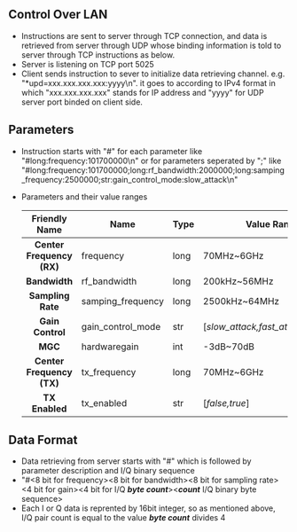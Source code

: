 ## Control Over LAN

- Instructions are sent to server through TCP connection, and data is retrieved from server through UDP whose binding information is told to server through TCP instructions as below. 
- Server is listening on TCP port 5025
- Client sends instruction to sever to initialize data retrieving channel. e.g. "*upd=xxx.xxx.xxx.xxx:yyyy\n". it goes to according to IPv4 format in which "xxx.xxx.xxx.xxx"  stands for IP address and "yyyy"  for UDP server port binded on client side.

## Parameters

- Instruction starts with "#" for each parameter like "#long:frequency:101700000\n" or for parameters seperated by ";" like "#long:frequency:101700000;long:rf_bandwidth:2000000;long:samping_frequency:2500000;str:gain_control_mode:slow_attack\n"
- Parameters and their value ranges

    Friendly Name|Name|Type|Value Range
    :--:|--|--|--
    __Center Frequency (RX)__|frequency|long|70MHz~6GHz
    __Bandwidth__|rf_bandwidth|long|200kHz~56MHz
    __Sampling Rate__|samping_frequency|long|2500kHz~64MHz
    __Gain Control__|gain_control_mode|str|[_slow_attack,fast_attack,manual_]
    __MGC__|hardwaregain|int|-3dB~70dB
    __Center Frequency (TX)__|tx_frequency|long|70MHz~6GHz
    __TX Enabled__|tx_enabled|str|[_false,true_]

## Data Format

- Data retrieving from server starts with "#" which is followed by parameter description and I/Q binary sequence
- "#<8 bit for frequency><8 bit for bandwidth><8 bit for sampling rate><4 bit for gain><4 bit for I/Q ___byte count___><___count___ I/Q binary byte sequence>
- Each I or Q data is reprented by 16bit integer, so as mentioned above, I/Q pair count is equal to the value ___byte count___ divides 4